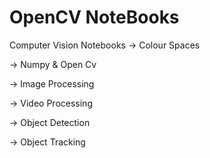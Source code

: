# OpenCV NoteBooks
Computer Vision Notebooks
-> Colour Spaces

-> Numpy & Open Cv

-> Image Processing

-> Video Processing

-> Object Detection

-> Object Tracking
